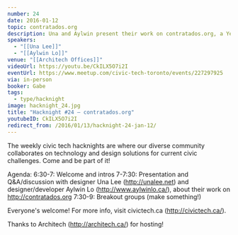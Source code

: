 ```yaml
---
number: 24
date: 2016-01-12
topic: contratados.org
description: Una and Aylwin present their work on contratados.org, a Yelp for Migrant Workers that was named Best Startup Technology and Best Overall Technology at Netroots Nation 2015.
speakers:
  - "[[Una Lee]]"
  - "[[Aylwin Lo]]"
venue: "[[Architech Offices]]"
videoUrl: https://youtu.be/CkILX5O7i2I
eventUrl: https://www.meetup.com/civic-tech-toronto/events/227297925
via: in-person
booker: Gabe
tags:
  - type/hacknight
image: hacknight_24.jpg
title: "Hacknight #24 – contratados.org"
youtubeID: CkILX5O7i2I
redirect_from: /2016/01/13/hacknight-24-jan-12/
---
```


The weekly civic tech hacknights are where our diverse community collaborates on technology and design solutions for current civic challenges. Come and be part of it!

Agenda:
6:30-7: Welcome and intros
7-7:30: Presentation and Q&A/discussion with designer Una Lee (http://unalee.net) and designer/developer Aylwin Lo (http://www.aylwinlo.ca/), about their work on http://contratados.org
7:30-9: Breakout groups (make something!)

Everyone's welcome! For more info, visit civictech.ca (http://civictech.ca/).

Thanks to Architech (http://architech.ca/) for hosting!
